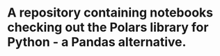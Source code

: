 # A repository containing notebooks checking out the Polars library for Python - a Pandas alternative.
